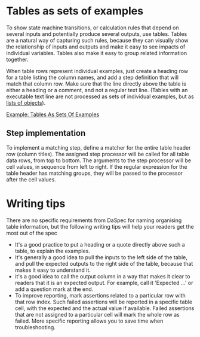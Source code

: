 # Tables as sets of examples

To show state machine transitions, or calculation rules that depend on several inputs and potentially produce several outputs, use tables. Tables are a natural way of capturing such rules, because they can visually show the relationship of inputs and outputs and make it easy to see impacts of individual variables. Tables also make it easy to group related information together.

When table rows represent individual examples, just create a heading row for a table listing the column names, and add a step definition that will match that column row. Make sure that the line directly above the table is either a heading or a comment, and not a regular text line.  (Tables with an executable text line are not processed as sets of individual examples, but as [lists of objects](tables_as_lists_of_objects.md)).

[Example: Tables As Sets Of Examples](examples/tables_as_sets_of_examples.md)

## Step implementation

To implement a matching step, define a matcher for the entire table header row (column titles). The assigned step processor will be called for all table data rows, from top to bottom. The arguments to the step processor will be cell values, in sequence from left to right. If the regular expression for the table header has matching groups, they will be passed to the processor after the cell values. 

# Writing tips 

There are no specific requirements from DaSpec for naming organising table information, but the following writing tips will help your readers get the most out of the spec 

* It's a good practice to put a heading or a quote directly above such a table, to explain the examples.
* It's generally a good idea to pull the inputs to the left side of the table, and pull the expected outputs to the right side of the table, because that makes it easy to understand it. 
* it's a good idea to call the output column in a way that makes it clear to readers that it is an expected output. For example, call it 'Expected ...' or add a question mark at the end. 
* To improve reporting, mark assertions related to a particular row with that row index. Such failed assertions will be reported in a specific table cell, with the expected and the actual value if available. Failed assertions that are not assigned to a particular cell will mark the whole row as failed. More specific reporting allows you to save time when troubleshooting.
